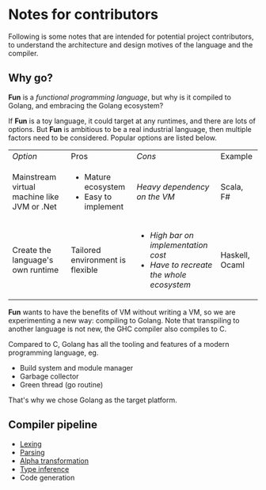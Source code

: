 # Notes for contributors
Following is some notes that are intended for potential project contributors, to understand the architecture and design motives of the language and the compiler.

## Why go?
**Fun** is a _functional programming language_, but why is it compiled to Golang, and embracing the Golang ecosystem?

If **Fun** is a toy language, it could target at any runtimes, and there are lots of options. But **Fun** is ambitious to be a real industrial language, then multiple factors need to be considered. Popular options are listed below.

<table>
  <tbody><tr>
    <td> <i>Option</i> </td>
    <td>Pros</td>
    <td> <i>Cons</i> </td>
    <td> Example </td>
  </tr>
  <tr>
    <td>Mainstream virtual machine like JVM or .Net</td>
    <td>
    <ul>
      <li>Mature ecosystem</li>
      <li>Easy to implement</li>
    </ul>
    </td>
    <td> <i>Heavy dependency on the VM</i> </td>
    <td> Scala, F# </td>
  </tr>
  <tr>
    <td>Create the language's own runtime</td>
    <td>Tailored environment is flexible</td>
    <td><ul>
    <li><i>High bar on implementation cost</i></li>
    <li><i>Have to recreate the whole ecosystem</i></li>
    </ul></td>
    <td> Haskell, Ocaml </td>
  </tr>
  </tbody>
</table>

**Fun** wants to have the benefits of VM without writing a VM, so we are experimenting a new way: compiling to Golang. Note that transpiling to another language is not new, the GHC compiler also compiles to C.

Compared to C, Golang has all the tooling and features of a modern programming language, eg.
- Build system and module manager
- Garbage collector
- Green thread (go routine)

That's why we chose Golang as the target platform.

## Compiler pipeline
- [Lexing](./pkg/syntax/lexer.go)
- [Parsing](./pkg/syntax/parser.go)
- [Alpha transformation](./pkg/alpha/notes.md)
- [Type inference](./pkg/typing/notes.md)
- Code generation
